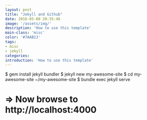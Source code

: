 ```yaml
---
layout: post
title: "Jekyll and Github"
date: 2016-05-08 20:35:48
image: '/assets/img/'
description: 'How to use this template'
main-class: 'misc'
color: '#7AAB13'
tags:
- misc
- jekyll
categories:
introduction: 'How to use this template'
---
```


$ gem install jekyll bundler
$ jekyll new my-awesome-site
$ cd my-awesome-site
~/my-awesome-site $ bundle exec jekyll serve
# => Now browse to http://localhost:4000




